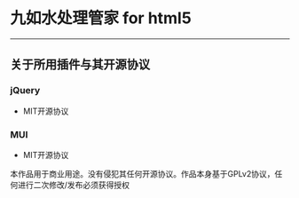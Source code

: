 # 九如水处理管家 for html5 #

----------

## 关于所用插件与其开源协议 ##


### jQuery ###
- MIT开源协议

### MUI ###
- MIT开源协议

本作品用于商业用途。没有侵犯其任何开源协议。作品本身基于GPLv2协议，任何进行二次修改/发布必须获得授权